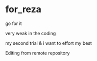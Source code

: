 # for_reza
go for it

very weak in the coding

my second trial & i want to effort my best

Editing from remote repository
